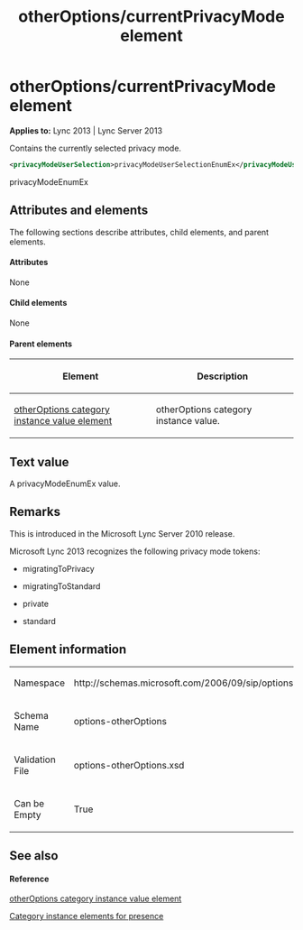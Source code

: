﻿---
title: otherOptions/currentPrivacyMode element
TOCTitle: otherOptions/currentPrivacyMode element
ms:assetid: e5834cdb-dd95-40dd-81fc-5ba57266fcc5
ms:mtpsurl: https://msdn.microsoft.com/library/Dn454771(v=office.15)
ms:contentKeyID: 57093658
ms.date: 07/24/2014
mtps_version: v=office.15
dev_langs:
- xml
---

# otherOptions/currentPrivacyMode element


**Applies to:** Lync 2013 | Lync Server 2013

Contains the currently selected privacy mode.

```xml
<privacyModeUserSelection>privacyModeUserSelectionEnumEx</privacyModeUserSelection>
```

privacyModeEnumEx

## Attributes and elements

The following sections describe attributes, child elements, and parent elements.

#### Attributes

None

#### Child elements

None

#### Parent elements

<table>
<colgroup>
<col style="width: 50%" />
<col style="width: 50%" />
</colgroup>
<thead>
<tr class="header">
<th><p>Element</p></th>
<th><p>Description</p></th>
</tr>
</thead>
<tbody>
<tr class="odd">
<td><p><a href="otheroptions-category-instance-value-element.md">otherOptions category instance value element</a></p></td>
<td><p>otherOptions category instance value.</p></td>
</tr>
</tbody>
</table>


## Text value

A privacyModeEnumEx value.

## Remarks

This is introduced in the Microsoft Lync Server 2010 release.

Microsoft Lync 2013 recognizes the following privacy mode tokens:

  - migratingToPrivacy  

  - migratingToStandard  

  - private  

  - standard  

## Element information

<table>
<colgroup>
<col style="width: 50%" />
<col style="width: 50%" />
</colgroup>
<tbody>
<tr class="odd">
<td><p>Namespace</p></td>
<td><p>http://schemas.microsoft.com/2006/09/sip/options/otherOptions</p></td>
</tr>
<tr class="even">
<td><p>Schema Name</p></td>
<td><p>options-otherOptions</p></td>
</tr>
<tr class="odd">
<td><p>Validation File</p></td>
<td><p>options-otherOptions.xsd</p></td>
</tr>
<tr class="even">
<td><p>Can be Empty</p></td>
<td><p>True</p></td>
</tr>
</tbody>
</table>


## See also

#### Reference

[otherOptions category instance value element](otheroptions-category-instance-value-element.md)

[Category instance elements for presence](category-instance-elements-for-presence.md)

